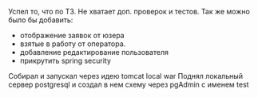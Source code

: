Успел то, что по ТЗ.
Не хватает доп. проверок и тестов.
Так же можно было бы добавить:
+ отображение заявок от юзера
+ взятые в работу от оператора.
+ добавление редактирование пользователя
+ прикрутить spring security

Собирал и запускал через идею tomcat local war
Поднял локальный сервер postgresql и создал в нем схему через pgAdmin
с именем test 
